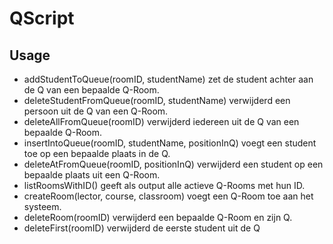 # QScript

## Usage

* addStudentToQueue(roomID, studentName) zet de student achter aan de Q van een bepaalde Q-Room.
* deleteStudentFromQueue(roomID, studentName) verwijderd een persoon uit de Q van een Q-Room.
* deleteAllFromQueue(roomID) verwijderd iedereen uit de Q van een bepaalde Q-Room.
* insertIntoQueue(roomID, studentName, positionInQ) voegt een student toe op een bepaalde plaats in de Q.
* deleteAtFromQueue(roomID, positionInQ) verwijderd een student op een bepaalde plaats uit een Q-Room.
* listRoomsWithID() geeft als output alle actieve Q-Rooms met hun ID.
* createRoom(lector, course, classroom) voegt een Q-Room toe aan het systeem.
* deleteRoom(roomID) verwijderd een bepaalde Q-Room en zijn Q.
* deleteFirst(roomID) verwijderd de eerste student uit de Q
